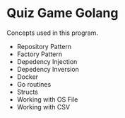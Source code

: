 # Quiz Game Golang

Concepts used in this program.

* Repository Pattern 
* Factory Pattern
* Depedency Injection
* Depedency Inversion
* Docker
* Go routines
* Structs
* Working with OS File
* Working with CSV

